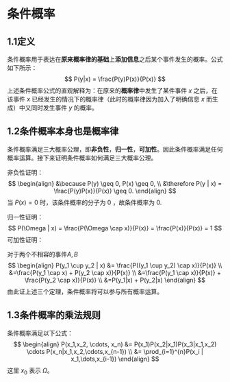 # 条件概率

## 1.1定义

条件概率用于表达在**原来概率律的基础**上**添加信息**之后某个事件发生的概率。公式如下所示：
$$
P(y|x) = \frac{P(y)P(x)}{P(x)}
$$
上述条件概率公式的直观解释为：在原来的**概率律**中发生了某件事件 $x$ 之后，在该事件 $x$ 已经发生的情况下的概率律（此时的概率律因为加入了明确信息 $x$ 而生成）中又同时发生事件 $y$ 的概率。

## 1.2条件概率本身也是概率律

条件概率满足三大概率公理，即**非负性**，**归一性**，**可加性**。因此条件概率满足任何概率运算。接下来证明条件概率如何满足三大概率公理。

非负性证明：
$$
\begin{align}
&\because P(y) \geq 0, P(x) \geq 0, \\
&\therefore P(y | x) = \frac{P(y)P(x)}{P(x)} \geq 0.
\end{align}
$$
当 $P(x) = 0$ 时，该条件概率的分子为 $0$ ，故条件概率为 $0$.

归一性证明：
$$
P(\Omega | x) = \frac{P(\Omega \cap x)}{P(x)} = \frac{P(x)}{P(x)} = 1
$$
可加性证明：

对于两个不相容的事件$A,B$
$$
\begin{align}
P(y_1 \cup y_2 | x) &= \frac{P((y_1 \cup y_2) \cap x)}{P(x)} \\
&=\frac{P(y_1 \cap x) + P(y_2 \cap x)}{P(x)} \\
&=\frac{P(y_1 \cap x)}{P(x)} + \frac{P(y_2 \cap x)}{P(x)} \\
&=P(y_1|x) + P(y_2|x)
\end{align}
$$
由此证上述三个定理，条件概率将可以参与所有概率运算。

## 1.3条件概率的乘法规则

条件概率满足以下公式：
$$
\begin{align}
P(x_1,x_2, \cdots, x_n) &= P(x_1)P(x_2|x_1)P(x_3|x_1,x_2) \cdots P(x_n|x_1,x_2,\cdots,x_{n-1}) \\
&= \prod_{i=1}^{n}P(x_i | x_1,\dots,x_{i-1})
\end{align}
$$
这里 $x_0$ 表示 $\Omega$。
